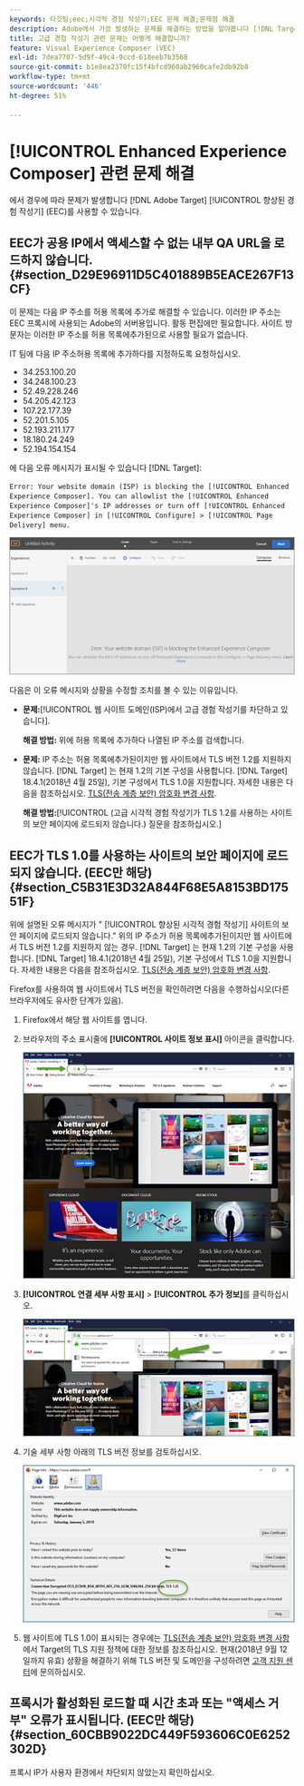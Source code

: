 ```yaml
---
keywords: 타깃팅;eec;시각적 경험 작성기;EEC 문제 해결;문제점 해결
description: Adobe에서 가끔 발생하는 문제를 해결하는 방법을 알아봅니다 [!DNL Target] 특정 조건에서 EEC(향상된 경험 작성기)입니다.
title: 고급 경험 작성기 관련 문제는 어떻게 해결합니까?
feature: Visual Experience Composer (VEC)
exl-id: 7dea7707-5d9f-49c4-9ccd-618eeb7b3568
source-git-commit: b1e8ea2370fc15f4bfcd960ab2960cafe2db92b8
workflow-type: tm+mt
source-wordcount: '446'
ht-degree: 51%

---
```


#  [!UICONTROL Enhanced Experience Composer] 관련 문제 해결

에서 경우에 따라 문제가 발생합니다 [!DNL Adobe Target] [!UICONTROL 향상된 경험 작성기] (EEC)를 사용할 수 있습니다.

## EEC가 공용 IP에서 액세스할 수 없는 내부 QA URL을 로드하지 않습니다. {#section_D29E96911D5C401889B5EACE267F13CF}

이 문제는 다음 IP 주소를 허용 목록에 추가로 해결할 수 있습니다. 이러한 IP 주소는 EEC 프록시에 사용되는 Adobe의 서버용입니다. 활동 편집에만 필요합니다. 사이트 방문자는 이러한 IP 주소를 허용 목록에추가된으로 사용할 필요가 없습니다.

IT 팀에 다음 IP 주소허용 목록에 추가하다를 지정하도록 요청하십시오.

* 34.253.100.20
* 34.248.100.23
* 52.49.228.246
* 54.205.42.123
* 107.22.177.39
* 52.201.5.105
* 52.193.211.177
* 18.180.24.249
* 52.194.154.154

에 다음 오류 메시지가 표시될 수 있습니다 [!DNL Target]:

`Error: Your website domain (ISP) is blocking the [!UICONTROL Enhanced Experience Composer]. You can allowlist the [!UICONTROL Enhanced Experience Composer]'s IP addresses or turn off [!UICONTROL Enhanced Experience Composer] in [!UICONTROL Configure] > [!UICONTROL Page Delivery] menu.`

![](assets/EEC_error.png)

다음은 이 오류 메시지와 상황을 수정할 조치를 볼 수 있는 이유입니다.

* **문제:**[!UICONTROL 웹 사이트 도메인(ISP)에서 고급 경험 작성기를 차단하고 있습니다].

   **해결 방법:** 위에 허용 목록에 추가하다 나열된 IP 주소를 검색합니다.

* **문제:** IP 주소는 허용 목록에추가된이지만 웹 사이트에서 TLS 버전 1.2를 지원하지 않습니다. [!DNL Target] 는 현재 1.2의 기본 구성을 사용합니다. [!DNL Target] 18.4.1(2018년 4월 25일), 기본 구성에서 TLS 1.0을 지원합니다. 자세한 내용은 다음을 참조하십시오. [TLS(전송 계층 보안) 암호화 변경 사항](https://developer.adobe.com/target/before-implement/tls-transport-layer-security-encryption/).

   **해결 방법:**[!UICONTROL (고급 시각적 경험 작성기가 TLS 1.2를 사용하는 사이트의 보안 페이지에 로드되지 않습니다.) 질문을 참조하십시오.]

## EEC가 TLS 1.0를 사용하는 사이트의 보안 페이지에 로드되지 않습니다. (EEC만 해당) {#section_C5B31E3D32A844F68E5A8153BD17551F}

위에 설명된 오류 메시지가 &quot; [!UICONTROL 향상된 시각적 경험 작성기] 사이트의 보안 페이지에 로드되지 않습니다.&quot; 위의 IP 주소가 허용 목록에추가된이지만 웹 사이트에서 TLS 버전 1.2를 지원하지 않는 경우. [!DNL Target] 는 현재 1.2의 기본 구성을 사용합니다. [!DNL Target] 18.4.1(2018년 4월 25일), 기본 구성에서 TLS 1.0을 지원합니다. 자세한 내용은 다음을 참조하십시오. [TLS(전송 계층 보안) 암호화 변경 사항](https://developer.adobe.com/target/before-implement/tls-transport-layer-security-encryption/).

Firefox를 사용하여 웹 사이트에서 TLS 버전을 확인하려면 다음을 수행하십시오(다른 브라우저에도 유사한 단계가 있음).

1. Firefox에서 해당 웹 사이트를 엽니다.
1. 브라우저의 주소 표시줄에 **[!UICONTROL 사이트 정보 표시]** 아이콘을 클릭합니다.

   ![](assets/firefox_more_info.png)

1. **[!UICONTROL 연결 세부 사항 표시]** > **[!UICONTROL 추가 정보]**&#x200B;를 클릭하십시오.

   ![](assets/firefox_more_info_2.png)

1. 기술 세부 사항 아래의 TLS 버전 정보를 검토하십시오.

   ![](assets/firefox_more_info_3.png)

1. 웹 사이트에 TLS 1.0이 표시되는 경우에는 [TLS(전송 계층 보안) 암호화 변경 사항](https://developer.adobe.com/target/before-implement/tls-transport-layer-security-encryption/)에서 Target의 TLS 지원 정책에 대한 정보를 참조하십시오. 현재(2018년 9월 12일까지 유효) 상황을 해결하기 위해 TLS 버전 및 도메인을 구성하려면 [고객 지원 센터](/help/main/cmp-resources-and-contact-information.md#reference_ACA3391A00EF467B87930A450050077C)에 문의하십시오.

## 프록시가 활성화된 로드할 때 시간 초과 또는 &quot;액세스 거부&quot; 오류가 표시됩니다. (EEC만 해당) {#section_60CBB9022DC449F593606C0E6252302D}

프록시 IP가 사용자 환경에서 차단되지 않았는지 확인하십시오.
